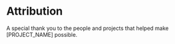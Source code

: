 # Attribution

A special thank you to the people and projects that helped make [PROJECT_NAME] possible.
